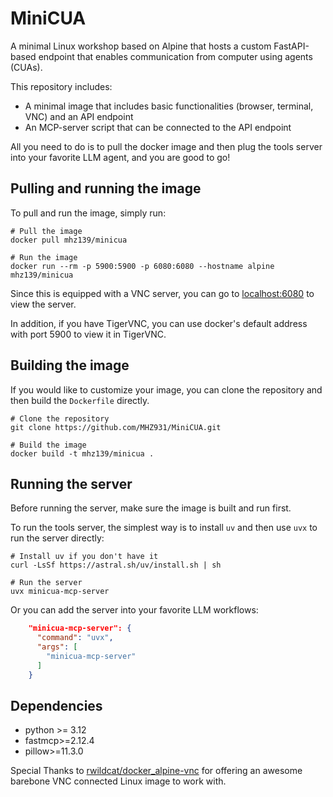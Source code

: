 # MiniCUA

A minimal Linux workshop based on Alpine that hosts a custom FastAPI-based endpoint that enables communication from computer using agents (CUAs).

This repository includes:

- A minimal image that includes basic functionalities (browser, terminal, VNC) and an API endpoint
- An MCP-server script that can be connected to the API endpoint

All you need to do is to pull the docker image and then plug the tools server into your favorite LLM agent, and you are good to go!

## Pulling and running the image

To pull and run the image, simply run:

```shell
# Pull the image
docker pull mhz139/minicua

# Run the image
docker run --rm -p 5900:5900 -p 6080:6080 --hostname alpine mhz139/minicua
```

Since this is equipped with a VNC server, you can go to [localhost:6080](http://localhost:6080) to view the server.

In addition, if you have TigerVNC, you can use docker's default address with port 5900 to view it in TigerVNC.


## Building the image 

If you would like to customize your image, you can clone the repository and then build the `Dockerfile` directly.

```shell
# Clone the repository
git clone https://github.com/MHZ931/MiniCUA.git

# Build the image
docker build -t mhz139/minicua .
```

## Running the server

Before running the server, make sure the image is built and run first.

To run the tools server, the simplest way is to install `uv` and then use `uvx` to run the server directly:
```shell
# Install uv if you don't have it
curl -LsSf https://astral.sh/uv/install.sh | sh

# Run the server
uvx minicua-mcp-server
```

Or you can add the server into your favorite LLM workflows:

```json
    "minicua-mcp-server": {
      "command": "uvx",
      "args": [
        "minicua-mcp-server"
      ]
    }
```

## Dependencies

- python >= 3.12
- fastmcp>=2.12.4
- pillow>=11.3.0

Special Thanks to [rwildcat/docker_alpine-vnc](https://github.com/rwildcat/docker_alpine-vnc) for offering an awesome barebone VNC connected Linux image to work with.
